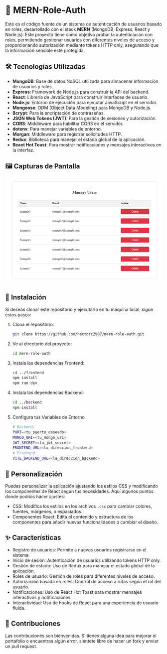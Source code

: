 ﻿# 📄 MERN-Role-Auth

Este es el código fuente de un sistema de autenticación de usuarios basado en roles, desarrollado con el stack **MERN** (MongoDB, Express, React y Node.js). Este proyecto tiene como objetivo probar la autenticación con roles, permitiendo gestionar usuarios con diferentes niveles de acceso y proporcionando autorización mediante tokens HTTP only, asegurando que la información sensible esté protegida.

## 🛠️ Tecnologías Utilizadas

- **MongoDB**: Base de datos NoSQL utilizada para almacenar información de usuarios y roles.
- **Express**: Framework de Node.js para construir la API del backend.
- **React**: Librería de JavaScript para construir interfaces de usuario.
- **Node.js**: Entorno de ejecución para ejecutar JavaScript en el servidor.
- **Mongoose**: ODM (Object Data Modeling) para MongoDB y Node.js.
- **Bcrypt**: Para la encriptación de contraseñas.
- **JSON Web Tokens (JWT)**: Para la gestión de sesiones y autorización.
- **CORS**: Middleware para habilitar CORS en el servidor.
- **dotenv**: Para manejar variables de entorno.
- **Morgan**: Middleware para registrar solicitudes HTTP.
- **Redux**: Biblioteca para manejar el estado global de la aplicación.
- **React Hot Toast**: Para mostrar notificaciones y mensajes interactivos en la interfaz.

## 🖼️ Capturas de Pantalla

![Admin](https://github.com/hectorc2907/MERN-Role-Auth/blob/dev/frontend/public/muestra.PNG)

## 🔧 Instalación

Si deseas clonar este repositorio y ejecutarlo en tu máquina local, sigue estos pasos:

1. Clona el repositorio:

   ```bash
   git clone https://github.com/hectorc2907/mern-role-auth.git

   ```

2. Ve al directorio del proyecto:

   ```bash
   cd mern-role-auth

   ```

3. Instala las dependencias Frontend:

   ```bash
   cd ../frontend
   npm install
   npm run dev

   ```

4. Instala las dependencias Backend:

   ```bash
   cd ../backend
   npm install

   ```

5. Configura tus Variables de Entorno
   ```bash
   # Backend:
   PORT=<tu_puerto_deseado>
   MONGO_URI=<tu_mongo_uri>
   JWT_SECRET=<tu_jwt_secret>
   FRONTEND_URL=<la_direccion_frontend>
   # Frontend:
   VITE_BACKEND_URL=<la_direccion_backend>
   ```

## 🎨 Personalización

Puedes personalizar la aplicación ajustando los estilos CSS y modificando los componentes de React según tus necesidades. Aquí algunos puntos donde podrías hacer ajustes:

- CSS: Modifica los estilos en los archivos `.css` para cambiar colores, fuentes, márgenes, o espaciados.
- Componentes React: Edita el contenido y estructura de los componentes para añadir nuevas funcionalidades o cambiar el diseño.

## ✨ Características

- Registro de usuarios: Permite a nuevos usuarios registrarse en el sistema.
- Inicio de sesión: Autenticación de usuarios utilizando tokens HTTP only.
- Gestión de estado: Uso de Redux para manejar el estado global de la aplicación.
- Roles de usuario: Gestión de roles para diferentes niveles de acceso.
- Autorización basada en roles: Control de acceso a rutas según el rol del usuario.
- Notificaciones: Uso de React Hot Toast para mostrar mensajes interactivos y notificaciones.
- Interactividad: Uso de hooks de React para una experiencia de usuario fluida.

## 🤝 Contribuciones

Las contribuciones son bienvenidas. Si tienes alguna idea para mejorar el portafolio o encuentras algún error, siéntete libre de hacer un fork y enviar un pull request.
